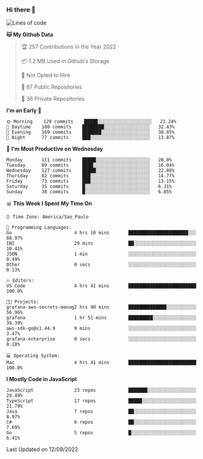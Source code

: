 ### Hi there 👋

<!--
**guicaulada/guicaulada** is a ✨ _special_ ✨ repository because its `README.md` (this file) appears on your GitHub profile.

Here are some ideas to get you started:

- 🔭 I’m currently working on ...
- 🌱 I’m currently learning ...
- 👯 I’m looking to collaborate on ...
- 🤔 I’m looking for help with ...
- 💬 Ask me about ...
- 📫 How to reach me: ...
- 😄 Pronouns: ...
- ⚡ Fun fact: ...
-->

<!--START_SECTION:waka-->
![Lines of code](https://img.shields.io/badge/From%20Hello%20World%20I%27ve%20Written-2.6%20million%20lines%20of%20code-blue)

**🐱 My Github Data** 

> 🏆 257 Contributions in the Year 2022
 > 
> 📦 1.2 MB Used in Github's Storage 
 > 
> 🚫 Not Opted to Hire
 > 
> 📜 67 Public Repositories 
 > 
> 🔑 36 Private Repositories  
 > 
**I'm an Early 🐤** 

```text
🌞 Morning    129 commits    █████░░░░░░░░░░░░░░░░░░░░   23.24% 
🌆 Daytime    180 commits    ████████░░░░░░░░░░░░░░░░░   32.43% 
🌃 Evening    169 commits    ███████░░░░░░░░░░░░░░░░░░   30.45% 
🌙 Night      77 commits     ███░░░░░░░░░░░░░░░░░░░░░░   13.87%

```
📅 **I'm Most Productive on Wednesday** 

```text
Monday       111 commits    █████░░░░░░░░░░░░░░░░░░░░   20.0% 
Tuesday      89 commits     ████░░░░░░░░░░░░░░░░░░░░░   16.04% 
Wednesday    127 commits    █████░░░░░░░░░░░░░░░░░░░░   22.88% 
Thursday     82 commits     ███░░░░░░░░░░░░░░░░░░░░░░   14.77% 
Friday       73 commits     ███░░░░░░░░░░░░░░░░░░░░░░   13.15% 
Saturday     35 commits     █░░░░░░░░░░░░░░░░░░░░░░░░   6.31% 
Sunday       38 commits     █░░░░░░░░░░░░░░░░░░░░░░░░   6.85%

```


📊 **This Week I Spent My Time On** 

```text
⌚︎ Time Zone: America/Sao_Paulo

💬 Programming Languages: 
Go                       4 hrs 10 mins       ██████████████████████░░░   88.97% 
INI                      29 mins             ██░░░░░░░░░░░░░░░░░░░░░░░   10.41% 
JSON                     1 min               ░░░░░░░░░░░░░░░░░░░░░░░░░   0.49% 
Other                    0 secs              ░░░░░░░░░░░░░░░░░░░░░░░░░   0.13%

🔥 Editors: 
VS Code                  4 hrs 41 mins       █████████████████████████   100.0%

🐱‍💻 Projects: 
grafana-aws-secrets-manag2 hrs 40 mins       ██████████████░░░░░░░░░░░   56.96% 
grafana                  1 hr 51 mins        █████████░░░░░░░░░░░░░░░░   39.39% 
aws-sdk-go@v1.44.9       9 mins              ░░░░░░░░░░░░░░░░░░░░░░░░░   3.47% 
grafana-enterprise       0 secs              ░░░░░░░░░░░░░░░░░░░░░░░░░   0.18%

💻 Operating System: 
Mac                      4 hrs 41 mins       █████████████████████████   100.0%

```

**I Mostly Code in JavaScript** 

```text
JavaScript               23 repos            ███████░░░░░░░░░░░░░░░░░░   29.49% 
TypeScript               17 repos            █████░░░░░░░░░░░░░░░░░░░░   21.79% 
Java                     7 repos             ██░░░░░░░░░░░░░░░░░░░░░░░   8.97% 
C#                       6 repos             ██░░░░░░░░░░░░░░░░░░░░░░░   7.69% 
Go                       5 repos             █░░░░░░░░░░░░░░░░░░░░░░░░   6.41%

```



 Last Updated on 12/09/2022
<!--END_SECTION:waka-->
